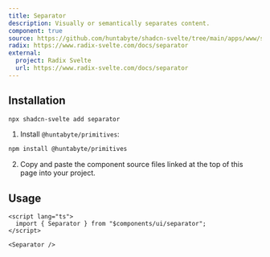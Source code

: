```yaml
---
title: Separator
description: Visually or semantically separates content.
component: true
source: https://github.com/huntabyte/shadcn-svelte/tree/main/apps/www/src/lib/components/ui/separator
radix: https://www.radix-svelte.com/docs/separator
external:
  project: Radix Svelte
  url: https://www.radix-svelte.com/docs/separator
---
```


<script>
  import { ComponentExample, ManualInstall } from '$lib/components/docs';
  import { SeparatorDemo } from '@/registry/default/example'
</script>

<ComponentExample src="src/lib/registry/default/example/separator/SeparatorDemo.svelte">

<div slot="example">
<SeparatorDemo />
</div>

</ComponentExample>

## Installation

```bash
npx shadcn-svelte add separator
```

<ManualInstall>

1. Install `@huntabyte/primitives`:

```bash
npm install @huntabyte/primitives
```

2. Copy and paste the component source files linked at the top of this page into your project.

</ManualInstall>

## Usage

```svelte
<script lang="ts">
  import { Separator } from "$components/ui/separator";
</script>

<Separator />
```
